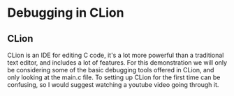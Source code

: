 # Debugging in CLion

## CLion

CLion is an IDE for editing C code, it's a lot more powerful than a traditional text editor, and includes a lot of features. For this demonstration we will only be considering some of the basic debugging tools offered in CLion, and only looking at the main.c file. To setting up CLion for the first time can be confusing, so I would suggest watching a youtube video going through it.
